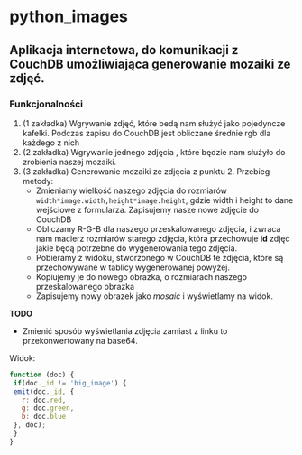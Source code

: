 # python_images

## Aplikacja internetowa, do komunikacji z CouchDB umożliwiająca generowanie mozaiki ze zdjęć.

### Funkcjonalności
1. (1 zakładka) Wgrywanie zdjęć, które bedą nam służyć jako pojedyncze kafelki. Podczas zapisu do CouchDB jest obliczane średnie rgb dla każdego z nich 
2. (2 zakładka) Wgrywanie jednego zdjęcia , które będzie nam służyło do zrobienia naszej mozaiki.
3. (3 zakładka) Generowanie mozaiki ze zdjęcia z punktu 2.
    Przebieg metody:
      * Zmieniamy wielkość naszego zdjęcia do rozmiarów `width*image.width,height*image.height`, gdzie width i height to dane wejściowe z formularza. Zapisujemy nasze nowe zdjęcie do CouchDB
      * Obliczamy R-G-B dla naszego przeskalowanego zdjęcia, i zwraca nam macierz rozmiarów starego zdjęcia, która przechowuje **id** zdjęć jakie będą potrzebne do wygenerowania tego zdjęcia.
      * Pobieramy z widoku, stworzonego w CouchDB te zdjęcia, które są przechowywane w tablicy wygenerowanej powyżej.
      * Kopiujemy je do nowego obrazka, o rozmiarach naszego przeskalowanego obrazka
      * Zapisujemy nowy obrazek jako *mosaic* i wyświetlamy na widok.
      
**TODO**
 * Zmienić sposób wyświetlania zdjęcia zamiast z linku to przekonwertowany na base64.
 
 
 
 Widok:
 ```javascript
function (doc) {
  if(doc._id != 'big_image') {
  emit(doc._id, {
    r: doc.red,
    g: doc.green,
    b: doc.blue
  }, doc);
  }
}
```
